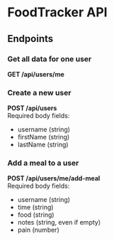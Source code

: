 # FoodTracker API

## Endpoints

### Get all data for one user
**GET /api/users/me**

### Create a new user
**POST /api/users**  
Required body fields: 

- username (string)
- firstName (string)
- lastName (string)

### Add a meal to a user
**POST /api/users/me/add-meal**  
Required body fields:
- username (string)
- time (string)
- food (string)
- notes (string, even if empty)
- pain (number)